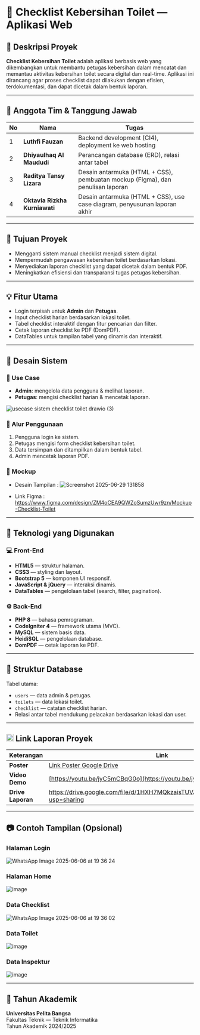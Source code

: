 # 🚻 Checklist Kebersihan Toilet — Aplikasi Web

## 📌 Deskripsi Proyek

**Checklist Kebersihan Toilet** adalah aplikasi berbasis web yang dikembangkan untuk membantu petugas kebersihan dalam mencatat dan memantau aktivitas kebersihan toilet secara digital dan real-time. Aplikasi ini dirancang agar proses checklist dapat dilakukan dengan efisien, terdokumentasi, dan dapat dicetak dalam bentuk laporan.

---

## 👥 Anggota Tim & Tanggung Jawab

| No | Nama                           | Tugas                                                                 |
|----|--------------------------------|------------------------------------------------------------------------|
| 1  | **Luthfi Fauzan**              | Backend development (CI4), deployment ke web hosting                  |
| 2  | **Dhiyaulhaq Al Maududi**      | Perancangan database (ERD), relasi antar tabel                        |
| 3  | **Raditya Tansy Lizara**       | Desain antarmuka (HTML + CSS), pembuatan mockup (Figma), dan penulisan laporan     |
| 4  | **Oktavia Rizkha Kurniawati**  | Desain antarmuka (HTML + CSS), use case diagram, penyusunan laporan akhir      |

---

## 🎯 Tujuan Proyek

- Mengganti sistem manual checklist menjadi sistem digital.
- Mempermudah pengawasan kebersihan toilet berdasarkan lokasi.
- Menyediakan laporan checklist yang dapat dicetak dalam bentuk PDF.
- Meningkatkan efisiensi dan transparansi tugas petugas kebersihan.

---

## 💡 Fitur Utama

- Login terpisah untuk **Admin** dan **Petugas**.
- Input checklist harian berdasarkan lokasi toilet.
- Tabel checklist interaktif dengan fitur pencarian dan filter.
- Cetak laporan checklist ke PDF (DomPDF).
- DataTables untuk tampilan tabel yang dinamis dan interaktif.

---

## 🧩 Desain Sistem

### 👤 Use Case

- **Admin**: mengelola data pengguna & melihat laporan.
- **Petugas**: mengisi checklist harian & mencetak laporan.

![usecase sistem checklist toilet drawio (3)](https://github.com/user-attachments/assets/d4d8838f-c843-4736-ada5-b6f3fd39cbc0)


### 🔄 Alur Penggunaan

1. Pengguna login ke sistem.
2. Petugas mengisi form checklist kebersihan toilet.
3. Data tersimpan dan ditampilkan dalam bentuk tabel.
4. Admin mencetak laporan PDF.

### 🎨 Mockup

- Desain Tampilan :
  ![Screenshot 2025-06-29 131858](https://github.com/user-attachments/assets/8b135106-0a39-45e6-8eda-d368c87f8dca)

- Link Figma :
  https://www.figma.com/design/ZM4oCEA9QWZoSumzUwr9zn/Mockup-Checklist-Toilet
---

## 🧱 Teknologi yang Digunakan

### 💻 Front-End

- **HTML5** — struktur halaman.
- **CSS3** — styling dan layout.
- **Bootstrap 5** — komponen UI responsif.
- **JavaScript & jQuery** — interaksi dinamis.
- **DataTables** — pengelolaan tabel (search, filter, pagination).

### ⚙️ Back-End

- **PHP 8** — bahasa pemrograman.
- **CodeIgniter 4** — framework utama (MVC).
- **MySQL** — sistem basis data.
- **HeidiSQL** — pengelolaan database.
- **DomPDF** — cetak laporan ke PDF.

---

## 📂 Struktur Database

Tabel utama:

- `users` — data admin & petugas.
- `toilets` — data lokasi toilet.
- `checklist` — catatan checklist harian.
- Relasi antar tabel mendukung pelacakan berdasarkan lokasi dan user.

---

## <img src="img/google-drive.png" width=20> Link Laporan Proyek

| **Keterangan**                | **Link**                                              |
|------------------------------|----------------------------------------------------|
| **Poster**            |   [Link Poster Google Drive](https://drive.google.com/file/d/1LAr2ec6YrOxuGNU3YmMtm6AoMzlNkpYm/view?usp=sharing)        |
| **Video Demo**         | [https://youtu.be/jyC5mCBqG0o](https://youtu.be/jyC5mCBqG0o)  |
| **Drive Laporan**       |      https://drive.google.com/file/d/1HXH7MQkzaisTUVJyOtMvuCIPOARYARl-/view?usp=sharing    |

---

## 📷 Contoh Tampilan (Opsional)

### Halaman Login
![WhatsApp Image 2025-06-06 at 19 36 24](https://github.com/user-attachments/assets/dbe0ba54-3047-473d-9f5c-5945d4e9f9f9)

### Halaman Home
![image](https://github.com/user-attachments/assets/11d97eb0-3501-45c2-a519-c71638d3d0fb)

### Data Checklist
![WhatsApp Image 2025-06-06 at 19 36 02](https://github.com/user-attachments/assets/9768d8f5-c848-4ccc-8ffe-ff06cd600941)

### Data Toilet
![image](https://github.com/user-attachments/assets/b4006391-b6f0-47d8-b96f-6ad313e6f641)

### Data Inspektur
![image](https://github.com/user-attachments/assets/aa76c7f1-9feb-4c32-bf79-fa1dde6b80d4)

---

## 📅 Tahun Akademik

**Universitas Pelita Bangsa**  
Fakultas Teknik — Teknik Informatika  
Tahun Akademik 2024/2025  
